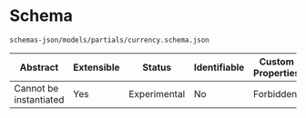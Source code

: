 # Schema

```
schemas-json/models/partials/currency.schema.json
```

| Abstract               | Extensible | Status       | Identifiable | Custom Properties | Additional Properties | Defined In                                                   |
| ---------------------- | ---------- | ------------ | ------------ | ----------------- | --------------------- | ------------------------------------------------------------ |
| Cannot be instantiated | Yes        | Experimental | No           | Forbidden         | Permitted             | [models/partials/currency.schema.json](currency.schema.json) |
